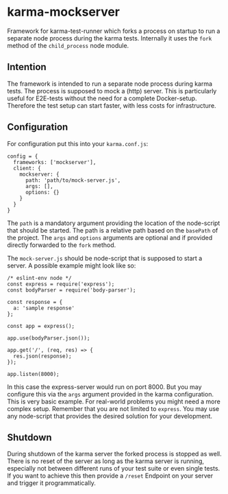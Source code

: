# karma-mockserver

Framework for karma-test-runner which forks a process on startup to run a 
separate node process during the karma tests. Internally it uses the `fork` method 
of the `child_process` node module.

## Intention
The framework is intended to run a separate node process during karma tests. 
The process is supposed to mock a (http) server. This is particularly useful 
for E2E-tests without the need for a complete Docker-setup. Therefore the test 
setup can start faster, with less costs for infrastructure. 

## Configuration
For configuration put this into your `karma.conf.js`:
```
config = {
  frameworks: ['mockserver'],
  client: {
    mockserver: {
      path: 'path/to/mock-server.js',
      args: [],
      options: {}
    }
  }
}
```
The `path` is a mandatory argument providing the location of the node-script 
that should be started. The path is a relative path based on the `basePath` 
of the project. The `args` and `options` arguments are optional and if provided 
directly forwarded to the `fork` method. 

The `mock-server.js` should be node-script that is supposed to start a server. 
A possible example might look like so:
```
/* eslint-env node */
const express = require('express');
const bodyParser = require('body-parser');
 
const response = {
  a: 'sample response'
};
 
const app = express();
 
app.use(bodyParser.json());
 
app.get('/', (req, res) => {
  res.json(response);
});
 
app.listen(8000);
```
In this case the express-server would run on port 8000. But you may configure 
this via the `args` argument provided in the karma configuration. This is very 
basic example. For real-world problems you might need a more complex setup. 
Remember that you are not limited to `express`. You may use any node-script that 
provides the desired solution for your development. 

## Shutdown
During shutdown of the karma server the forked process is stopped as well. 
There is no reset of the server as long as the karma server is running, 
especially not between different runs of your test suite or even single tests. 
If you want to achieve this then provide a `/reset` Endpoint on your server and
trigger it programmatically.
